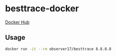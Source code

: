 # besttrace-docker

[Docker Hub](https://hub.docker.com/r/observer17/besttrace/)

## Usage

```bash
docker run -it --rm observer17/besttrace 8.8.8.8
```